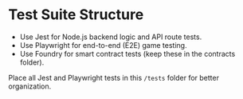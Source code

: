 # Test Suite Structure

- Use Jest for Node.js backend logic and API route tests.
- Use Playwright for end-to-end (E2E) game testing.
- Use Foundry for smart contract tests (keep these in the contracts folder).

Place all Jest and Playwright tests in this `/tests` folder for better organization.
